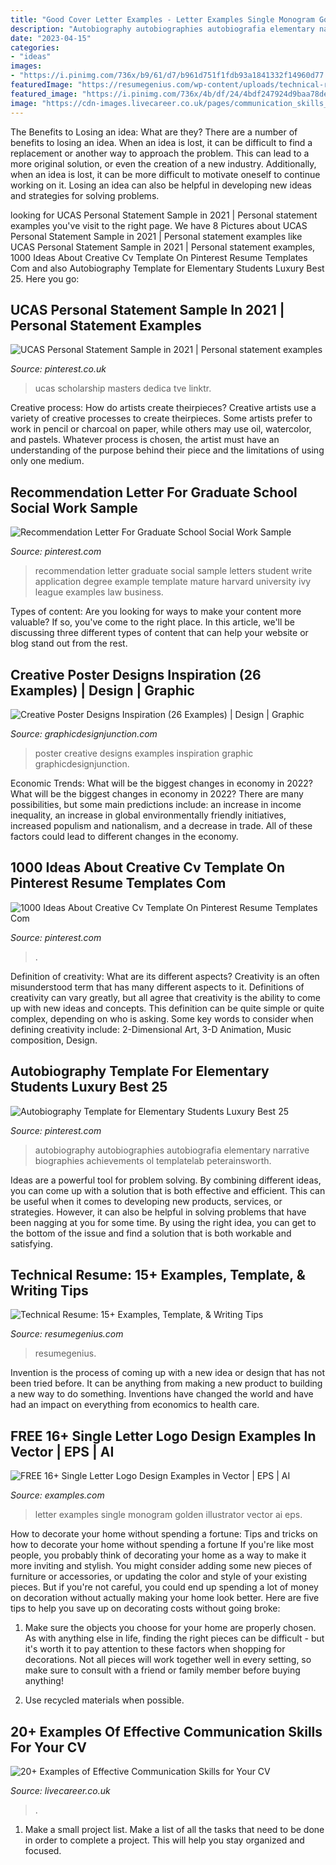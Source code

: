 ```yaml
---
title: "Good Cover Letter Examples - Letter Examples Single Monogram Golden Illustrator Vector Ai Eps"
description: "Autobiography autobiographies autobiografia elementary narrative biographies achievements ol templatelab peterainsworth"
date: "2023-04-15"
categories:
- "ideas"
images:
- "https://i.pinimg.com/736x/b9/61/d7/b961d751f1fdb93a1841332f14960d77.jpg"
featuredImage: "https://resumegenius.com/wp-content/uploads/technical-resume-example-791x1024.png"
featured_image: "https://i.pinimg.com/736x/4b/df/24/4bdf247924d9baa78def5965ad7264da.jpg"
image: "https://cdn-images.livecareer.co.uk/pages/communication_skills_lcuk_1.jpg"
---
```



The Benefits to Losing an idea: What are they?
There are a number of benefits to losing an idea. When an idea is lost, it can be difficult to find a replacement or another way to approach the problem. This can lead to a more original solution, or even the creation of a new industry. Additionally, when an idea is lost, it can be more difficult to motivate oneself to continue working on it. Losing an idea can also be helpful in developing new ideas and strategies for solving problems.

	

		
looking for UCAS Personal Statement Sample in 2021 | Personal statement examples you've visit to the right page. We have 8 Pictures about UCAS Personal Statement Sample in 2021 | Personal statement examples like UCAS Personal Statement Sample in 2021 | Personal statement examples, 1000 Ideas About Creative Cv Template On Pinterest Resume Templates Com and also Autobiography Template for Elementary Students Luxury Best 25. Here you go:
		
    
## UCAS Personal Statement Sample In 2021 | Personal Statement Examples

<img loading=lazy src="https://i.pinimg.com/736x/b9/61/d7/b961d751f1fdb93a1841332f14960d77.jpg" onerror="this.onerror=null;this.src='https://tse3.mm.bing.net/th?id=OIP.u5CNZa_2URHiKUIhgph0SwHaKe&amp;pid=15.1';" alt="UCAS Personal Statement Sample in 2021 | Personal statement examples">

_Source: pinterest.co.uk_

>ucas scholarship masters dedica tve linktr. 

	

Creative process: How do artists create theirpieces?
Creative artists use a variety of creative processes to create theirpieces. Some artists prefer to work in pencil or charcoal on paper, while others may use oil, watercolor, and pastels. Whatever process is chosen, the artist must have an understanding of the purpose behind their piece and the limitations of using only one medium.

    
## Recommendation Letter For Graduate School Social Work Sample

<img loading=lazy src="https://i.pinimg.com/736x/c8/13/4b/c8134bb8416da6d245e544df704a41a3--application-cover-letter-cover-letter-example.jpg" onerror="this.onerror=null;this.src='https://tse4.mm.bing.net/th?id=OIP.XwVTj-IXTSozvjpSu-XTdgHaKe&amp;pid=15.1';" alt="Recommendation Letter For Graduate School Social Work Sample">

_Source: pinterest.com_

>recommendation letter graduate social sample letters student write application degree example template mature harvard university ivy league examples law business. 

	

Types of content:
Are you looking for ways to make your content more valuable? If so, you've come to the right place. In this article, we'll be discussing three different types of content that can help your website or blog stand out from the rest.

    
## Creative Poster Designs Inspiration (26 Examples) | Design | Graphic

<img loading=lazy src="https://graphicdesignjunction.com/wp-content/uploads/2012/09/creative-poster+designs+7.jpg" onerror="this.onerror=null;this.src='https://tse1.mm.bing.net/th?id=OIP.qzZMkLdFBpw0QjI4GIm0KAHaJl&amp;pid=15.1';" alt="Creative Poster Designs Inspiration (26 Examples) | Design | Graphic">

_Source: graphicdesignjunction.com_

>poster creative designs examples inspiration graphic graphicdesignjunction. 

	

Economic Trends: What will be the biggest changes in economy in 2022?
What will be the biggest changes in economy in 2022? There are many possibilities, but some main predictions include: an increase in income inequality, an increase in global environmentally friendly initiatives, increased populism and nationalism, and a decrease in trade. All of these factors could lead to different changes in the economy.

    
## 1000 Ideas About Creative Cv Template On Pinterest Resume Templates Com

<img loading=lazy src="https://i.pinimg.com/736x/b0/ae/e3/b0aee327e931429e5564d935fed836b6.jpg" onerror="this.onerror=null;this.src='https://tse2.mm.bing.net/th?id=OIP.er44GHUwcv1FNaaF8ZygXAHaJQ&amp;pid=15.1';" alt="1000 Ideas About Creative Cv Template On Pinterest Resume Templates Com">

_Source: pinterest.com_

>. 

	

Definition of creativity: What are its different aspects?
Creativity is an often misunderstood term that has many different aspects to it. Definitions of creativity can vary greatly, but all agree that creativity is the ability to come up with new ideas and concepts. This definition can be quite simple or quite complex, depending on who is asking. Some key words to consider when defining creativity include: 2-Dimensional Art, 3-D Animation, Music composition, Design.

    
## Autobiography Template For Elementary Students Luxury Best 25

<img loading=lazy src="https://i.pinimg.com/736x/4b/df/24/4bdf247924d9baa78def5965ad7264da.jpg" onerror="this.onerror=null;this.src='https://tse1.mm.bing.net/th?id=OIP.KPtJteeD13ot55hrNqcDlwHaKQ&amp;pid=15.1';" alt="Autobiography Template for Elementary Students Luxury Best 25">

_Source: pinterest.com_

>autobiography autobiographies autobiografia elementary narrative biographies achievements ol templatelab peterainsworth. 

	

Ideas are a powerful tool for problem solving. By combining different ideas, you can come up with a solution that is both effective and efficient. This can be useful when it comes to developing new products, services, or strategies. However, it can also be helpful in solving problems that have been nagging at you for some time. By using the right idea, you can get to the bottom of the issue and find a solution that is both workable and satisfying.

    
## Technical Resume: 15+ Examples, Template, &amp; Writing Tips

<img loading=lazy src="https://resumegenius.com/wp-content/uploads/technical-resume-example-791x1024.png" onerror="this.onerror=null;this.src='https://tse1.mm.bing.net/th?id=OIP.8VJcvrSqmhhoIX3hB6XxbAHaJl&amp;pid=15.1';" alt="Technical Resume: 15+ Examples, Template, &amp; Writing Tips">

_Source: resumegenius.com_

>resumegenius. 

	

Invention is the process of coming up with a new idea or design that has not been tried before. It can be anything from making a new product to building a new way to do something. Inventions have changed the world and have had an impact on everything from economics to health care.

    
## FREE 16+ Single Letter Logo Design Examples In Vector | EPS | AI

<img loading=lazy src="https://images.examples.com/wp-content/uploads/2017/09/monogram-logo-with-golden-letter-a_23-2147660477-e1505204458951.jpg" onerror="this.onerror=null;this.src='https://tse1.mm.bing.net/th?id=OIP.okY6X7a4tW00dz0H3WxU0wHaFx&amp;pid=15.1';" alt="FREE 16+ Single Letter Logo Design Examples in Vector | EPS | AI">

_Source: examples.com_

>letter examples single monogram golden illustrator vector ai eps. 

	

How to decorate your home without spending a fortune: Tips and tricks on how to decorate your home without spending a fortune
If you're like most people, you probably think of decorating your home as a way to make it more inviting and stylish. You might consider adding some new pieces of furniture or accessories, or updating the color and style of your existing pieces. But if you're not careful, you could end up spending a lot of money on decoration without actually making your home look better. Here are five tips to help you save up on decorating costs without going broke: 
1. Make sure the objects you choose for your home are properly chosen. As with anything else in life, finding the right pieces can be difficult - but it's worth it to pay attention to these factors when shopping for decorations. Not all pieces will work together well in every setting, so make sure to consult with a friend or family member before buying anything! 

2. Use recycled materials when possible.

    
## 20+ Examples Of Effective Communication Skills For Your CV

<img loading=lazy src="https://cdn-images.livecareer.co.uk/pages/communication_skills_lcuk_1.jpg" onerror="this.onerror=null;this.src='https://tse2.mm.bing.net/th?id=OIP.oMjTQZEV-3F8vnb1-ZRxFgHaF7&amp;pid=15.1';" alt="20+ Examples of Effective Communication Skills for Your CV">

_Source: livecareer.co.uk_

>. 

	

1. Make a small project list. Make a list of all the tasks that need to be done in order to complete a project. This will help you stay organized and focused. 

